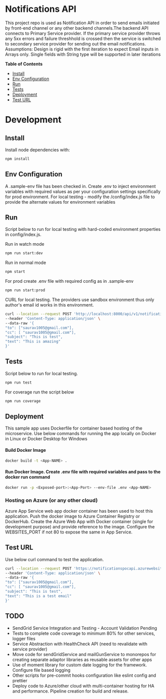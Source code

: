 # Notifications API

This project repo is used as Notification API in order to send emails initiated by front-end channel or any other backend channels.The backend API connects to Primary Service provider. If the primary service provider throws any 5xx errors and failure threshhold is crossed then the service is switched to secondary service provider for sending out the email notifications.
Assumptions: Design is rigid with the first iteration to expect Email inputs in Arrays only. Single fields with String type will be supported in later iterations

**Table of Contents**

- [Install](#install)
- [Env Configuration](#envconfig)
- [Run](#run)
- [Tests](#tests)
- [Deployment](#deployment)
- [Test URL](#test-url)

# Development

## Install

Install node dependencies with:

```sh
npm install
```

## Env Configuration

A .sample-env file has been checked in. Create .env to inject environment variables with required values as per your configuration settings specifically for prod environment.
For local testing - modify the /config/index.js file to provide the alternate values for environment variables

## Run

Script below to run for local testing with hard-coded environment properties in config/index.js.

Run in watch mode

```sh
npm run start:dev
```

Run in normal mode

```sh
npm start
```

For prod create .env file with required config as in .sample-env

```sh
npm run start:prod
```
CURL for local testing. The providers use sandbox environment thus only author's email id works in this environment.
```sh
curl --location --request POST 'http://localhost:8000/api/v1/notifications/email' \
--header 'Content-Type: application/json' \
--data-raw '{
"to": ["saurav1005@gmail.com"],
"cc": [ "saurav1005@gmail.com"],
"subject": "This is test",
"text": "This is amazing"
}'
```

## Tests

Script below to run for local testing.

```sh
npm run test
```

For coverage run the script below

```sh
npm run coverage
```

## Deployment

This sample app uses Dockerfile for container based hosting of the microservice. Use below commands for running the app locally on Docker in Linux or Docker Desktop for Windows

#### Build Docker Image

```sh
docker build -t <App-NAME> .
```

#### Run Docker Image. Create .env file with required variables and pass to the docker run command

```sh
docker run -p <Exposed-port>:<App-Port> --env-file .env <App-NAME>
```

### Hosting on Azure (or any other cloud)

Azure App Service web app docker container has been used to host this application. Push the docker image to Azure Container Registry or DockerHub. Create the Azure Web App with Docker container (single for development purpose) and provide reference to the image.
Configure the WEBSITES_PORT if not 80 to expose the same in App Service.

## Test URL

Use below curl command to test the application.

```sh
curl --location --request POST 'https://notificationspocapi.azurewebsites.net/api/v1/notifications/email' \
--header 'Content-Type: application/json' \
--data-raw '{
"to": ["saurav1005@gmail.com"],
"cc": [ "saurav1005@gmail.com"],
"subject": "This is test",
"text": "This is a test email"
}'
```

## TODO

- SendGrid Service Integration and Testing - Account Validation Pending
- Tests to complete code coverage to minimum 80% for other services, logger files
- Service Abstraction with HealthCheck API (need to revalidate with service provider)
- Move code for sendGridService and mailGunService to monorepos for creating separate adaptor libraries as reusable assets for other apps
- Use of moment library for custom date logging for the framework. Configure file based logging
- Other scripts for pre-commit hooks configuration like eslint config and prettier
- Deploy code to Azure/other cloud with multi-container hosting for HA and performance. Pipeline creation for build and release.
